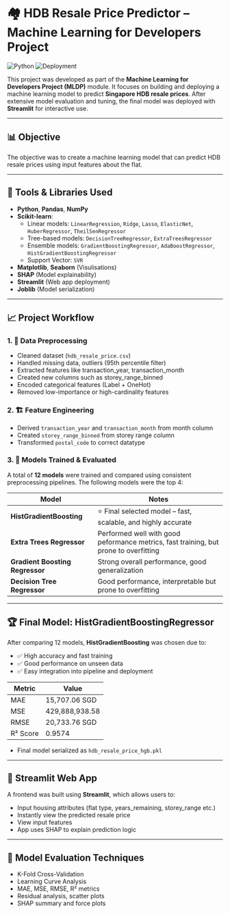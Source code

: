 # 🏘️ HDB Resale Price Predictor – Machine Learning for Developers Project

![Python](https://img.shields.io/badge/Built%20With-Python%20%7C%20HistGradientBoosting%20%7C%20Streamlit-blue)
![Deployment](https://img.shields.io/badge/Deployed-On%20Streamlit-green)

This project was developed as part of the **Machine Learning for Developers Project (MLDP)** module. It focuses on building and deploying a machine learning model to predict **Singapore HDB resale prices**. After extensive model evaluation and tuning, the final model was deployed with **Streamlit** for interactive use.

---

## 📊 Objective

The objective was to create a machine learning model that can predict HDB resale prices using input features about the flat. 

---

## 🧰 Tools & Libraries Used

- **Python**, **Pandas**, **NumPy**
- **Scikit-learn**:
  - Linear models: `LinearRegression`, `Ridge`, `Lasso`, `ElasticNet`, `HuberRegressor`, `TheilSenRegressor`
  - Tree-based models: `DecisionTreeRegressor`, `ExtraTreesRegressor`
  - Ensemble models: `GradientBoostingRegressor`, `AdaBoostRegressor`, `HistGradientBoostingRegressor`
  - Support Vector: `SVR`
- **Matplotlib**, **Seaborn** (Visulisations)
- **SHAP** (Model explainability)
- **Streamlit** (Web app deployment)
- **Joblib** (Model serialization)

---

## 📈 Project Workflow

### 1. 🧹 Data Preprocessing
- Cleaned dataset (`hdb_resale_price.csv`)
- Handled missing data, outliers (95th percentile filter)
- Extracted features like transaction_year, transaction_month
- Created new columns such as storey_range_binned
- Encoded categorical features (Label + OneHot)
- Removed low-importance or high-cardinality features

### 2. 🏗️ Feature Engineering
- Derived `transaction_year` and `transaction_month` from month column
- Created `storey_range_binned` from storey range column
- Transformed `postal_code` to correct datatype

### 3. 🤖 Models Trained & Evaluated

A total of **12 models** were trained and compared using consistent preprocessing pipelines. The following models were the top 4: 

| Model                      | Notes                                                                 |
|---------------------------|------------------------------------------------------------------------|
| **HistGradientBoosting**   | ⭐ Final selected model – fast, scalable, and highly accurate           |
| **Extra Trees Regressor**  | Performed well with good peformance metrics, fast training, but prone to overfitting |
| **Gradient Boosting Regressor** | Strong overall performance, good generalization                 |
| **Decision Tree Regressor**| Good performance, interpretable but prone to overfitting            |


---

## 🏆 Final Model: HistGradientBoostingRegressor

After comparing 12 models, **HistGradientBoosting** was chosen due to:

- ✅ High accuracy and fast training
- ✅ Good performance on unseen data
- ✅ Easy integration into pipeline and deployment

| Metric      | Value           |
|-------------|-----------------|
| MAE         | 15,707.06 SGD   |
| MSE         | 429,888,938.58  |
| RMSE        | 20,733.76 SGD   |
| R² Score    | 0.9574          |
- Final model serialized as `hdb_resale_price_hgb.pkl`

---

## 🚀 Streamlit Web App

A frontend was built using **Streamlit**, which allows users to:

- Input housing attributes (flat type, years_remaining, storey_range etc.)
- Instantly view the predicted resale price
- View input features
- App uses SHAP to explain prediction logic

---

## 🧪 Model Evaluation Techniques

- K-Fold Cross-Validation
- Learning Curve Analysis
- MAE, MSE, RMSE, R² metrics
- Residual analysis, scatter plots
- SHAP summary and force plots
